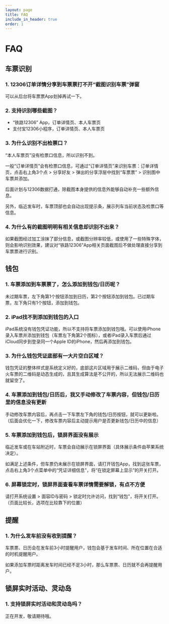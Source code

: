 ```yaml
---
layout: page
title: FAQ
include_in_header: true
order: 1
---
```


# FAQ

## 车票识别

### 1. 12306订单详情分享到车票票打不开“截图识别车票”弹窗

可以从后台将车票票App划掉再试一下。

### 2. 支持识别哪些截图？

* “铁路12306” App，订单详情页、本人车票页
* 支付宝12306小程序，订单详情页、本人车票页

### 3. 为什么识别不出检票口？

“本人车票页”没有检票口信息，所以识别不到。

一般“订单详情页”会有检票口信息，可通过“订单详情页”来识别车票：订单详情页，点击右上角3个点 > 分享好友 > 弹出的分享浮层中找到“车票票” > 识别图中车票并添加。

后面计划与12306数据打通，除截图本身提供的信息外能够自动补充一些额外信息。

另外，临近发车时，车票顶部也会自动出现提示条，展示列车当前状态及检票口等信息。

### 4. 为什么有的截图明明有相关信息却识别不出来？

如果截图经过加工涂抹了部分信息，或截图分辨率较低，或使用了一些特殊字体，则会影响识别效果，建议对“铁路12306”App相关页面截图后不做处理直接分享到车票票进行识别。

## 钱包

### 1. 车票添加到车票票了，怎么添加到钱包/日历呢？

未过期车票，左下角第1个按钮添加到日历，第2个按钮添加到钱包。已过期车票，左下角只有1个按钮，添加到钱包。

### 2. iPad找不到添加到钱包的入口

iPad系统没有钱包凭证功能，所以不支持将车票添加到钱包哦。可以使用iPhone录入车票并添加到钱包（车票左下角第2个图标），或者iPad录入车票后通过iCloud同步到登录同一个Apple ID的iPhone，然后再添加到钱包。

### 3. 为什么钱包凭证底部有一大片空白区域？

钱包凭证的整体样式是系统定义好的，底部这片区域用于展示二维码，但由于电子火车票的二维码是动态生成的，且其生成算法是不公开的，所以无法展示二维码也就留空了。

### 4. 车票添加到钱包/日历后，我又手动修改了车票内容，但钱包/日历里的信息没有更新

手动修改车票内容后，再点击一下车票左下角的钱包/日历按钮，就可以更新啦。（后面会优化一下，修改车票内容后主动提示用户是否更新钱包/日历中的信息）

### 5. 车票添加到钱包后，锁屏界面没有展示

临近发车或在车站附近时，车票会自动展示在锁屏界面（具体展示条件由苹果系统决定）。

如满足上述条件，但车票仍未展示在锁屏界面，请打开钱包App，找到这张车票，点击右上角3个点菜单中的“凭证详细信息”，将“在锁定屏幕上显示”的开关打开。

### 6. 屏幕锁定时，锁屏界面查看车票详情需要解锁，有点不方便

请打开系统设置 > 面容ID与密码 > 锁定时允许访问，找到“钱包”，将开关打开。（页面比较长，选项在比较靠下的位置）

## 提醒

### 1. 为什么发车前没有收到提醒？

车票票、日历会在发车前3小时提醒用户，钱包会基于发车时间、所在位置在合适的时机提醒用户。

如果添加车票时距离发车时间已经不足3小时，那么车票票、日历就不会再提醒用户。

## 锁屏实时活动、灵动岛

### 1. 支持锁屏实时活动和灵动岛吗？

正在开发，敬请期待哦。
